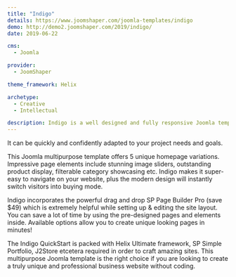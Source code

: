 ```yaml
---
title: "Indigo"
details: https://www.joomshaper.com/joomla-templates/indigo
demo: http://demo2.joomshaper.com/2019/indigo/
date: 2019-06-22

cms: 
  - Joomla

provider:
  - JoomShaper

theme_framework: Helix

archetype:
  - Creative
  - Intellectual

description: Indigo is a well designed and fully responsive Joomla template for all kinds of businesses, corporate firms, and creative agencies. This Joomla multipurpose template offers eCommerce functionalities as well.
---
```


It can be quickly and confidently adapted to your project needs and goals.

This Joomla multipurpose template offers 5 unique homepage variations. Impressive page elements include stunning image sliders, outstanding product display, filterable category showcasing etc. Indigo makes it super-easy to navigate on your website, plus the modern design will instantly switch visitors into buying mode.

Indigo incorporates the powerful drag and drop SP Page Builder Pro (save $49) which is extremely helpful while setting up & editing the site layout. You can save a lot of time by using the pre-designed pages and elements inside. Available options allow you to create unique looking pages in minutes!

The Indigo QuickStart is packed with Helix Ultimate framework, SP Simple Portfolio, J2Store etcetera required in order to craft amazing sites. This multipurpose Joomla template is the right choice if you are looking to create a truly unique and professional business website without coding.

